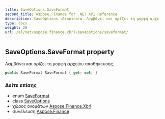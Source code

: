 ```yaml
---
title: SaveOptions.SaveFormat
second_title: Aspose.Finance for .NET API Reference
description: SaveOptions ιδιοκτησία. Λαμβάνει και ορίζει τη μορφή αρχείου αποθήκευσης.
type: docs
weight: 20
url: /el/net/aspose.finance.xbrl/saveoptions/saveformat/
---
```

## SaveOptions.SaveFormat property

Λαμβάνει και ορίζει τη μορφή αρχείου αποθήκευσης.

```csharp
public SaveFormat SaveFormat { get; set; }
```

### Δείτε επίσης

* enum [SaveFormat](../../saveformat/)
* class [SaveOptions](../)
* χώρος ονομάτων [Aspose.Finance.Xbrl](../../saveoptions/)
* συνέλευση [Aspose.Finance](../../../)


